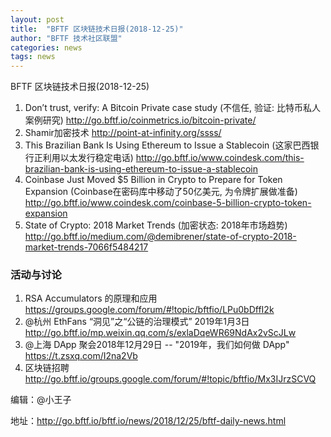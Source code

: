 ```yaml
---
layout: post
title:  "BFTF 区块链技术日报(2018-12-25)"
author: "BFTF 技术社区联盟"
categories: news
tags: news
---
```


BFTF 区块链技术日报(2018-12-25)

1. Don’t trust, verify: A Bitcoin Private case study (不信任, 验证: 比特币私人案例研究) <http://go.bftf.io/coinmetrics.io/bitcoin-private/>
2. Shamir加密技术 http://point-at-infinity.org/ssss/
3. This Brazilian Bank Is Using Ethereum to Issue a Stablecoin (这家巴西银行正利用以太发行稳定电话) <http://go.bftf.io/www.coindesk.com/this-brazilian-bank-is-using-ethereum-to-issue-a-stablecoin>
4. Coinbase Just Moved $5 Billion in Crypto to Prepare for Token Expansion (Coinbase在密码库中移动了50亿美元, 为令牌扩展做准备) <http://go.bftf.io/www.coindesk.com/coinbase-5-billion-crypto-token-expansion>
5. State of Crypto: 2018 Market Trends (加密状态: 2018年市场趋势) <http://go.bftf.io/medium.com/@demibrener/state-of-crypto-2018-market-trends-7066f5484217>

### 活动与讨论

1. RSA Accumulators 的原理和应用 <https://groups.google.com/forum/#!topic/bftfio/LPu0bDffI2k>
2. @杭州 EthFans “洞见”之“公链的治理模式” 2019年1月3日 <http://go.bftf.io/mp.weixin.qq.com/s/exlaDqeWR69NdAx2vScJLw>
3. @上海 DApp 聚会2018年12月29日 -- "2019年，我们如何做 DApp"  <https://t.zsxq.com/I2na2Vb>
4. 区块链招聘 <http://go.bftf.io/groups.google.com/forum/#!topic/bftfio/Mx3IJrzSCVQ>


编辑：@小王子

地址：http://go.bftf.io/bftf.io/news/2018/12/25/bftf-daily-news.html